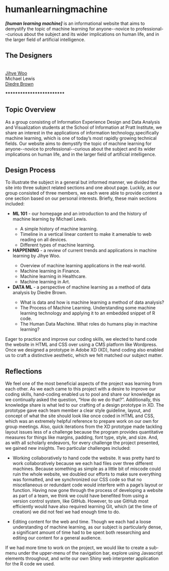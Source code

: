 # humanlearningmachine
<strong><em>[human learning machine]</em></strong> is an informational website that aims to demystify the topic of machine learning for anyone--novice to professional--curious about the subject and its wider implications on human life, and in the larger field of artificial intelligence.

<h2>The Designers</h2><br>
<a href="https://www.jihyewoo.com/about">Jihye Woo</a><br>
<a>Michael Lewis</a><br>
<a href="https://www.diedrebrown.com">Diedre Brown</a><br>

<strong>************************</strong>

<h2>Topic Overview</h2>
<p>As a group consisting of Information Experience Design and Data Analysis and Visualization students at the School of Information at Pratt Institute, we share an interest in the applications of information technology,specifically machine learning, which is one of today’s most rapidly growing technical fields. Our website aims to demystify the topic of machine learning for anyone--novice to professional--curious about the subject and its wider implications on human life, and in the larger field of artificial intelligence.</p>

<h2>Design Process</h2>
<p>To illustrate the subject in a general but informed manner, we divided the site into three subject related sections and one about page. Luckily, as our group consisted of three members, we each were able to provide content a one section based on our personal interests. Briefly, these main sections included:</p>
<ul>
  <li><strong>ML 101</strong> - our homepage and an introduction to and the history of machine learning by Michael Lewis.</li>
  <ul>
    <li>A simple history of machine learning.</li>
    <li>Timeline in a vertical linear content to make it amenable to web reading on all devices.</li>
    <li>Different types of machine learning.</li>
  </ul>
  <li><strong>HAPPENING</strong> - a review of current trends and applications in machine learning by Jihye Woo.</li>
  <ul>
    <li>Overview of machine learning applications in the real-world.</li>
    <li>Machine learning in Finance.</li>
    <li>Machine learning in Healthcare.</li>
    <li>Machine learning in Art.</li>
  </ul>
  <li><strong>DATA ML</strong> - a perspective of machine learning as a method of data analysis by Diedre Brown.</li>
  <ul>
    <li>What is data and how is machine learning a method of data analysis?</li>
    <li>The Process of Machine Learning. Understanding some machine learning technology and applying it to an embedded snippet of R code.</li>
    <li>The Human Data Machine. What roles do humans play in machine learning?</li>
  </ul>
</ul>
<p>Eager to practice and improve our coding skills, we elected to hand code the website in HTML and CSS over using a CMS platform like Wordpress. Once we designed a prototype in Adobe XD (XD), hand coding also enabled us to craft a distinctive aesthetic, which we felt matched our subject matter.</p>

<h2>Reflections</h2>
<p>We feel one of the most beneficial aspects of the project was learning from each other. As we
each came to this project with a desire to improve our coding skills, hand-coding enabled us to pool and
share our knowledge as we continually asked the question, “How do we do that?”. Additionally, this
knowledge share is what led to our crafting of a design prototype in XD. The prototype gave each team
member a clear style guideline, layout, and concept of what the site should look like once coded in HTML
and CSS, which was an extremely helpful reference to prepare work on our own for group meetings.
Also, quick iterations from the XD prototype made tackling layout issues less of a challenge because the
program provides quantitative measures for things like margins, padding, font type, style, and size. And, as with all scholarly endeavors, for every challenge the project presented, we gained new insights. Two particular challenges included:
<ul>
  <li><p>Working collaboratively to hand code the website. It was pretty hard to work collaboratively
because we each had files over three different machines. Because something as simple as a little
bit of miscode could ruin the whole website, we doubled our efforts to make sure everything was
formatted, and we synchronized our CSS code so that no miscellaneous or redundant code would
interfere with a page’s layout or function. Having now gone through the process of developing a
website as part of a team, we think we could have benefited from using a version control system,
like GitHub. However, to use GitHub most efficiently would have also required learning Git, which (at the time of creation) we did not feel we had enough time to do.</p></li>
  <li><p>Editing content for the web and time. Though we each had a loose understanding of machine
learning, as our subject is particularly dense, a significant amount of time had to be spent both
researching and editing our content for a general audience.</p></li>
</ul>
<p>If we had more time to work on the project, we would like to create a sub-menu under the upper-menu of the navigation bar, explore using Javascript elements throughout, and write our own Shiny web interpreter application for the R code we used.</p>
